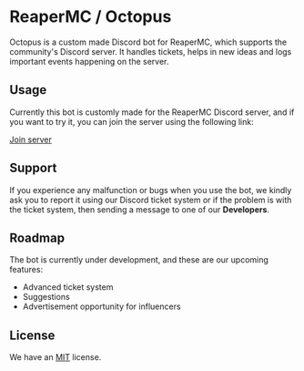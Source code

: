 # ReaperMC / Octopus

Octopus is a custom made Discord bot for ReaperMC, which supports the community's Discord server. It handles tickets, helps in new ideas and logs important events happening on the server.

## Usage

Currently this bot is customly made for the ReaperMC Discord server, and if you want to try it, you can join the server using the following link:

[Join server](https://discord.gg/mPEuCQk2MY)

## Support

If you experience any malfunction or bugs when you use the bot, we kindly ask you to report it using our Discord ticket system or if the problem is with the ticket system, then sending a message to one of our **Developers**.

## Roadmap

The bot is currently under development, and these are our upcoming features:

- Advanced ticket system
- Suggestions
- Advertisement opportunity for influencers

## License

We have an [MIT](https://github.com/SuliLevente/octopus-bot/blob/main/LICENSE.txt) license.
